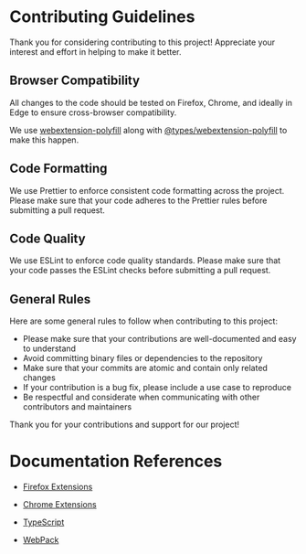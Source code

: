 # Contributing Guidelines

Thank you for considering contributing to this project! Appreciate your interest and effort in helping to make it better.

## Browser Compatibility

All changes to the code should be tested on Firefox, Chrome, and ideally in Edge to ensure cross-browser compatibility.

We use [webextension-polyfill](https://github.com/mozilla/webextension-polyfill) along with [@types/webextension-polyfill](https://www.npmjs.com/package/@types/webextension-polyfill) to make this happen.

## Code Formatting

We use Prettier to enforce consistent code formatting across the project. Please make sure that your code adheres to the Prettier rules before submitting a pull request.

## Code Quality

We use ESLint to enforce code quality standards. Please make sure that your code passes the ESLint checks before submitting a pull request.

## General Rules

Here are some general rules to follow when contributing to this project:

- Please make sure that your contributions are well-documented and easy to understand
- Avoid committing binary files or dependencies to the repository
- Make sure that your commits are atomic and contain only related changes
- If your contribution is a bug fix, please include a use case to reproduce
- Be respectful and considerate when communicating with other contributors and maintainers

Thank you for your contributions and support for our project!

# Documentation References

- [Firefox Extensions](https://developer.mozilla.org/en-US/docs/Mozilla/Add-ons/WebExtensions)
- [Chrome Extensions](https://developer.chrome.com/docs/extensions/mv3/)

- [TypeScript](https://www.typescriptlang.org/docs/)
- [WebPack](https://webpack.js.org/concepts/)
